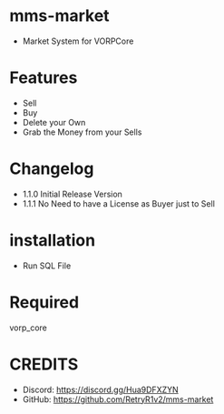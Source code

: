 # mms-market

- Market System for VORPCore

# Features
 
- Sell
- Buy
- Delete your Own
- Grab the Money from your Sells

# Changelog

- 1.1.0 Initial Release Version
- 1.1.1 No Need to have a License as Buyer just to Sell

# installation 

- Run SQL File

# Required

vorp_core


# CREDITS
- Discord: https://discord.gg/Hua9DFXZYN
- GitHub: https://github.com/RetryR1v2/mms-market